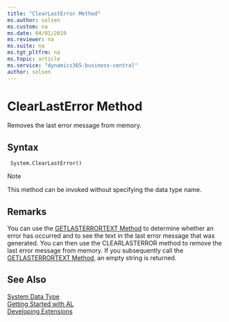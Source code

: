 ```yaml
---
title: "ClearLastError Method"
ms.author: solsen
ms.custom: na
ms.date: 04/01/2019
ms.reviewer: na
ms.suite: na
ms.tgt_pltfrm: na
ms.topic: article
ms.service: "dynamics365-business-central"
author: solsen
---
```

[//]: # (START>DO_NOT_EDIT)
[//]: # (IMPORTANT:Do not edit any of the content between here and the END>DO_NOT_EDIT.)
[//]: # (Any modifications should be made in the .xml files in the ModernDev repo.)
# ClearLastError Method
Removes the last error message from memory.


## Syntax
```
 System.ClearLastError()
```
> [!NOTE]  
> This method can be invoked without specifying the data type name.  



[//]: # (IMPORTANT: END>DO_NOT_EDIT)

## Remarks  
 You can use the [GETLASTERRORTEXT Method](../../methods-auto/system/system-getlasterrortext-method.md) to determine whether an error has occurred and to see the text in the last error message that was generated. You can then use the CLEARLASTERROR method to remove the last error message from memory. If you subsequently call the [GETLASTERRORTEXT Method](../../methods-auto/system/system-getlasterrortext-method.md), an empty string is returned. 

 
## See Also
[System Data Type](system-data-type.md)  
[Getting Started with AL](../../devenv-get-started.md)  
[Developing Extensions](../../devenv-dev-overview.md)